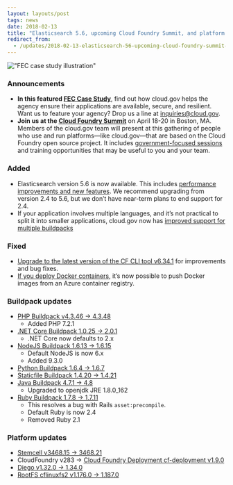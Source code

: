 ```yaml
---
layout: layouts/post
tags: news
date: 2018-02-13
title: "Elasticsearch 5.6, upcoming Cloud Foundry Summit, and platform updates"
redirect_from:
  - /updates/2018-02-13-elasticsearch-56-upcoming-cloud-foundry-summit-and-platform-updates/
---
```


!["FEC case study illustration"](/img/"fec-case-study-illo.svg")

### Announcements

- **In this featured [FEC Case Study](/overview/customer-stories/fec/)**, find out how cloud.gov helps the agency ensure their applications are available, secure, and resilient. Want us to feature your agency? Drop us a line at [inquiries@cloud.gov](mailto:inquiries@cloud.gov?subject="Case%20Study").
- **Join us at the [Cloud Foundry Summit](https://www.cloudfoundry.org/event/nasummit2018/)** on April 18-20 in Boston, MA. Members of the cloud.gov team will present at this gathering of people who use and run platforms—like cloud.gov—that are based on the Cloud Foundry open source project. It includes [government-focused sessions](https://cfna18.sched.com/overview/type/Government+%26+Wild+Card) and training opportunities that may be useful to you and your team.

### Added

- Elasticsearch version 5.6 is now available. This includes [performance improvements and new features](https://www.elastic.co/blog/elasticsearch-5-0-0-released). We recommend upgrading from version 2.4 to 5.6, but we don’t have near-term plans to end support for 2.4.
- If your application involves multiple languages, and it’s not practical to split it into smaller applications, cloud.gov now has [improved support for multiple buildpacks](/docs/apps/experimental/custom-buildpacks/#experimental-multi-buildpack-support)

### Fixed

- [Upgrade to the latest version of the CF CLI tool v6.34.1](https://github.com/cloudfoundry/cli/releases/tag/v6.34.1) for improvements and bug fixes.
- [If you deploy Docker containers](/docs/apps/experimental/docker/), it’s now possible to push Docker images from an Azure container registry.

### Buildpack updates

- [PHP Buildpack v4.3.46 &rarr; 4.3.48](https://github.com/cloudfoundry/php-buildpack/releases/tag/v4.3.48)
  - Added PHP 7.2.1
- [.NET Core Buildpack 1.0.25 &rarr; 2.0.1](https://github.com/cloudfoundry/dotnet-core-buildpack/releases/tag/v2.0.1)
  - .NET Core now defaults to 2.x
- [NodeJS Buildpack 1.6.13 &rarr; 1.6.15](https://github.com/cloudfoundry/nodejs-buildpack/releases/tag/v1.6.15)
  - Default NodeJS is now 6.x
  - Added 9.3.0
- [Python Buildpack 1.6.4 &rarr; 1.6.7](https://github.com/cloudfoundry/python-buildpack/releases/tag/v1.6.7)
- [Staticfile Buildpack 1.4.20 &rarr; 1.4.21](https://github.com/cloudfoundry/staticfile-buildpack/releases/tag/v1.4.21)
- [Java Buildpack 4.7.1 &rarr; 4.8](https://github.com/cloudfoundry/java-buildpack/releases/tag/v4.8)
  - Upgraded to openjdk JRE 1.8.0_162
- [Ruby Buildpack 1.7.8 &rarr; 1.7.11](https://github.com/cloudfoundry/ruby-buildpack/releases/tag/v1.7.11)
  - This resolves a bug with Rails `asset:precompile`.
  - Default Ruby is now 2.4
  - Removed Ruby 2.1

### Platform updates

- [Stemcell v3468.15 &rarr; 3468.21](https://bosh.io/stemcells/bosh-aws-xen-hvm-ubuntu-trusty-go_agent)
- CloudFoundry v283 &rarr; [Cloud Foundry Deployment cf-deployment v1.9.0](https://github.com/cloudfoundry/cf-deployment/releases/tag/v1.9.0)
- [Diego v1.32.0 &rarr; 1.34.0](https://github.com/cloudfoundry/diego-release/releases/tag/v1.34.0)
- [RootFS cflinuxfs2 v1.176.0 &rarr; 1.187.0](https://github.com/cloudfoundry/stacks/releases/tag/1.187.0)
